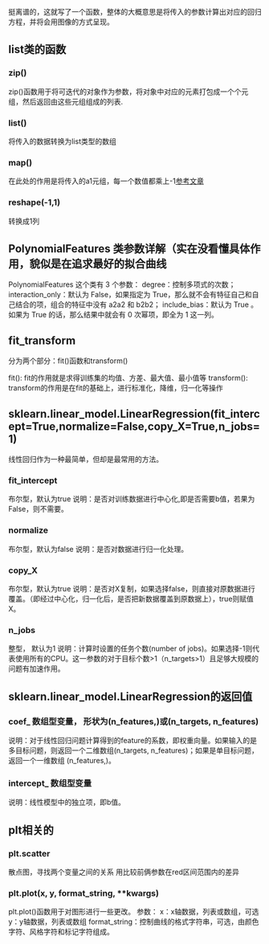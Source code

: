 
挺离谱的，这就写了一个函数，整体的大概意思是将传入的参数计算出对应的回归方程，并将会用图像的方式呈现。

## list类的函数

### zip()

zip()函数用于将可迭代的对象作为参数，将对象中对应的元素打包成一个个元组，然后返回由这些元组组成的列表.

### list()

将传入的数据转换为list类型的数组

### map()

在此处的作用是将传入的a1元组，每一个数值都乘上-1[参考文章](https://blog.csdn.net/quanlingtu1272/article/details/95482253?ops_request_misc=%257B%2522request%255Fid%2522%253A%2522168103785416800227428835%2522%252C%2522scm%2522%253A%252220140713.130102334..%2522%257D&request_id=168103785416800227428835&biz_id=0&utm_medium=distribute.pc_search_result.none-task-blog-2~all~baidu_landing_v2~default-2-95482253-null-null.142^v82^insert_down38,201^v4^add_ask,239^v2^insert_chatgpt&utm_term=map.python&spm=1018.2226.3001.4187)

### reshape(-1,1)

转换成1列

## PolynomialFeatures 类参数详解（实在没看懂具体作用，貌似是在追求最好的拟合曲线

PolynomialFeatures 这个类有 3 个参数：
degree：控制多项式的次数；
interaction_only：默认为 False，如果指定为 True，那么就不会有特征自己和自己结合的项，组合的特征中没有 a2a2 和 b2b2；
include_bias：默认为 True 。如果为 True 的话，那么结果中就会有 0 次幂项，即全为 1 这一列。

## fit_transform

分为两个部分：fit()函数和transform()

fit(): fit的作用就是求得训练集的均值、方差、最大值、最小值等
transform(): transform的作用是在fit的基础上，进行标准化，降维，归一化等操作

## sklearn.linear_model.LinearRegression(fit_intercept=True,normalize=False,copy_X=True,n_jobs=1)

线性回归作为一种最简单，但却是最常用的方法。

### fit_intercept

布尔型，默认为true
说明：是否对训练数据进行中心化,即是否需要b值，若果为False，则不需要。

### normalize

布尔型，默认为false
说明：是否对数据进行归一化处理。

### copy_X

布尔型，默认为true
说明：是否对X复制，如果选择false，则直接对原数据进行覆盖。（即经过中心化，归一化后，是否把新数据覆盖到原数据上），true则赋值X。

### n_jobs

整型， 默认为1
说明：计算时设置的任务个数(number of jobs)。如果选择-1则代表使用所有的CPU。这一参数的对于目标个数>1（n_targets>1）且足够大规模的问题有加速作用。

## sklearn.linear_model.LinearRegression的返回值

### coef_    数组型变量， 形状为(n_features,)或(n_targets, n_features)

说明：对于线性回归问题计算得到的feature的系数，即权重向量。如果输入的是多目标问题，则返回一个二维数组(n_targets, n_features)；如果是单目标问题，返回一个一维数组                               (n_features,)。

### intercept_      数组型变量

说明：线性模型中的独立项，即b值。

## plt相关的

### plt.scatter

散点图，寻找两个变量之间的关系
用比较前俩参数在red区间范围内的差异

### plt.plot(x, y, format_string, **kwargs)

plt.plot()函数用于对图形进行一些更改。
参数：
x：x轴数据，列表或数组，可选
y：y轴数据，列表或数组
format_string：控制曲线的格式字符串，可选，由颜色字符、风格字符和标记字符组成。
